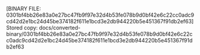 [BINARY FILE: 0301bf4bb26e83a0e27bc47fb9f97e32d4b53fe078b9d0bf42e6c22cc0adc9cd42d2e1bc24d45be374182f611e1bcd3e2db944220b5e451367f91db2ef63]
Stored copy: docs/converted-binary/0301bf4bb26e83a0e27bc47fb9f97e32d4b53fe078b9d0bf42e6c22cc0adc9cd42d2e1bc24d45be374182f611e1bcd3e2db944220b5e451367f91db2ef63
